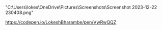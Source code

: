 "C:\Users\lokes\OneDrive\Pictures\Screenshots\Screenshot 2023-12-22 230408.png"


https://codepen.io/LokeshBharambe/pen/VwRwQQZ
